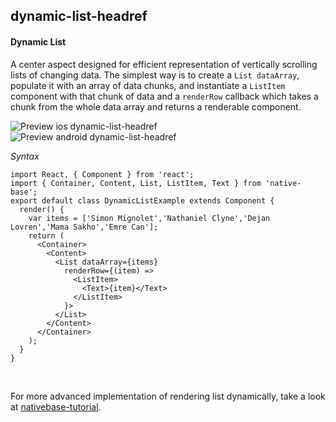 ## dynamic-list-headref
#### Dynamic List

A center aspect designed for efficient representation of vertically scrolling lists of changing data. The simplest way is to create a <code>List dataArray</code>, populate it with an array of data chunks, and instantiate a <code>ListItem</code> component with that chunk of data and a <code>renderRow</code> callback which takes a chunk from the whole data array and returns a renderable component.

![Preview ios dynamic-list-headref](https://docs.nativebase.io/docs/assets/ios/components/dynamic-list.png)
![Preview android dynamic-list-headref](https://docs.nativebase.io/docs/assets/android/components/dynamicList.png)

*Syntax*

<pre class="line-numbers"><code class="language-jsx">import React, { Component } from 'react';
import { Container, Content, List, ListItem, Text } from 'native-base';
export default class DynamicListExample extends Component {
  render() {
    var items = ['Simon Mignolet','Nathaniel Clyne','Dejan Lovren','Mama Sakho','Emre Can'];
    return (
      &lt;Container>
        &lt;Content>
          &lt;List dataArray={items}
            renderRow={(item) =>
              &lt;ListItem>
                &lt;Text>{item}&lt;/Text>
              &lt;/ListItem>
            }>
          &lt;/List>
        &lt;/Content>
      &lt;/Container>
    );
  }
}
</code></pre><br />

For more advanced implementation of rendering list dynamically, take a look at [nativebase-tutorial](https://github.com/GeekyAnts/nativebase-tutorial).
